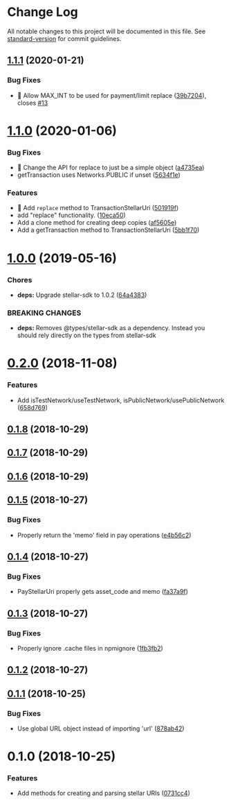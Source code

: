 # Change Log

All notable changes to this project will be documented in this file. See [standard-version](https://github.com/conventional-changelog/standard-version) for commit guidelines.

<a name="1.1.1"></a>
## [1.1.1](https://github.com/stellarguard/stellar-uri/compare/v1.1.0...v1.1.1) (2020-01-21)


### Bug Fixes

* 🐛 Allow MAX_INT to be used for payment/limit replace ([39b7204](https://github.com/stellarguard/stellar-uri/commit/39b7204)), closes [#13](https://github.com/stellarguard/stellar-uri/issues/13)



<a name="1.1.0"></a>

# [1.1.0](https://github.com/stellarguard/stellar-uri/compare/v1.0.0...v1.1.0) (2020-01-06)

### Bug Fixes

- 🐛 Change the API for replace to just be a simple object ([a4735ea](https://github.com/stellarguard/stellar-uri/commit/a4735ea))
- getTransaction uses Networks.PUBLIC if unset ([5634f1e](https://github.com/stellarguard/stellar-uri/commit/5634f1e))

### Features

- 🎸 Add `replace` method to TransactionStellarUri ([501919f](https://github.com/stellarguard/stellar-uri/commit/501919f))
- add "replace" functionality. ([10eca50](https://github.com/stellarguard/stellar-uri/commit/10eca50))
- Add a clone method for creating deep copies ([af5605e](https://github.com/stellarguard/stellar-uri/commit/af5605e))
- Add a getTransaction method to TransactionStellarUri ([5bb1f70](https://github.com/stellarguard/stellar-uri/commit/5bb1f70))

<a name="1.0.0"></a>

# [1.0.0](https://github.com/stellarguard/stellar-uri/compare/v0.2.0...v1.0.0) (2019-05-16)

### Chores

- **deps:** Upgrade stellar-sdk to 1.0.2 ([64a4383](https://github.com/stellarguard/stellar-uri/commit/64a4383))

### BREAKING CHANGES

- **deps:** Removes @types/stellar-sdk as a dependency. Instead you should rely directly on the types from stellar-sdk

<a name="0.2.0"></a>

# [0.2.0](https://github.com/stellarguard/stellar-uri/compare/v0.1.8...v0.2.0) (2018-11-08)

### Features

- Add isTestNetwork/useTestNetwork, isPublicNetwork/usePublicNetwork ([658d769](https://github.com/stellarguard/stellar-uri/commit/658d769))

<a name="0.1.8"></a>

## [0.1.8](https://github.com/stellarguard/stellar-uri/compare/v0.1.7...v0.1.8) (2018-10-29)

<a name="0.1.7"></a>

## [0.1.7](https://github.com/stellarguard/stellar-uri/compare/v0.1.6...v0.1.7) (2018-10-29)

<a name="0.1.6"></a>

## [0.1.6](https://github.com/stellarguard/stellar-uri/compare/v0.1.5...v0.1.6) (2018-10-29)

<a name="0.1.5"></a>

## [0.1.5](https://github.com/stellarguard/stellar-uri/compare/v0.1.4...v0.1.5) (2018-10-27)

### Bug Fixes

- Properly return the 'memo' field in pay operations ([e4b56c2](https://github.com/stellarguard/stellar-uri/commit/e4b56c2))

<a name="0.1.4"></a>

## [0.1.4](https://github.com/stellarguard/stellar-uri/compare/v0.1.3...v0.1.4) (2018-10-27)

### Bug Fixes

- PayStellarUri properly gets asset_code and memo ([fa37a9f](https://github.com/stellarguard/stellar-uri/commit/fa37a9f))

<a name="0.1.3"></a>

## [0.1.3](https://github.com/stellarguard/stellar-uri/compare/v0.1.2...v0.1.3) (2018-10-27)

### Bug Fixes

- Properly ignore .cache files in npmignore ([1fb3fb2](https://github.com/stellarguard/stellar-uri/commit/1fb3fb2))

<a name="0.1.2"></a>

## [0.1.2](https://github.com/stellarguard/stellar-uri/compare/v0.1.1...v0.1.2) (2018-10-27)

<a name="0.1.1"></a>

## [0.1.1](https://github.com/stellarguard/stellar-uri/compare/v0.1.0...v0.1.1) (2018-10-25)

### Bug Fixes

- Use global URL object instead of importing 'url' ([878ab42](https://github.com/stellarguard/stellar-uri/commit/878ab42))

<a name="0.1.0"></a>

# 0.1.0 (2018-10-25)

### Features

- Add methods for creating and parsing stellar URIs ([0731cc4](https://github.com/stellarguard/stellar-uri/commit/0731cc4))
